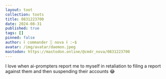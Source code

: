```yaml
---
layout: toot
collection: toots
title: 0831223700
date: 2024-08-31
published: true
tags: []
pinned: false
author: ⸸ commander ░ nova ⸸ :~$
avatar: /img/avatar/daemon.jpeg
mastodon: https://mastodon.online/@cmdr_nova/0831223700
---
```


I love when ai-prompters report me to myself in retaliation to filing a report against them and then suspending their accounts 😂

